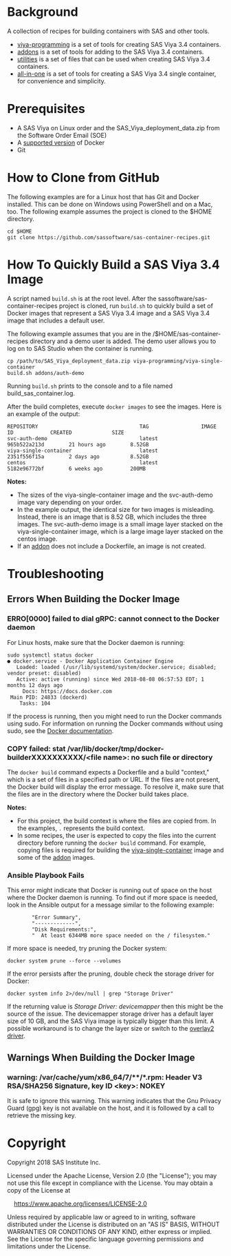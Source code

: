 # Background
A collection of recipes for building containers with SAS and other tools.

* [viya-programming](viya-programming/README.md) is a set of tools for creating SAS Viya 3.4 containers.
* [addons](addons/README.md) is a set of tools for adding to the SAS Viya 3.4 containers.
* [utilities](utilities/README.md) is a set of files that can be used when creating SAS Viya 3.4 containers.
* [all-in-one](all-in-one/README.md) is a set of tools for creating a SAS Viya 3.4 single container, for convenience and simplicity.

# Prerequisites

* A SAS Viya on Linux order and the SAS_Viya_deployment_data.zip from the Software Order Email (SOE)
* A [supported version](https://success.docker.com/article/maintenance-lifecycle) of Docker
* Git

# How to Clone from GitHub

The following examples are for a Linux host that has Git and Docker installed.  This can be done on Windows using PowerShell and on a Mac, too. The following example assumes the project is cloned to the $HOME directory.

```
cd $HOME
git clone https://github.com/sassoftware/sas-container-recipes.git
```

# How To Quickly Build a SAS Viya 3.4 Image

A script named `build.sh` is at the root level. After the sassoftware/sas-container-recipes project is cloned, run `build.sh` to 
quickly build a set of Docker images that represent a SAS Viya 3.4 image and a 
SAS Viya 3.4 image that includes a default user.

The following example assumes that you are in the 
/$HOME/sas-container-recipes directory and a demo user is added. The demo user allows you to log on to SAS Studio when the container is running.

```
cp /path/to/SAS_Viya_deployment_data.zip viya-programming/viya-single-container
build.sh addons/auth-demo
```

Running `build.sh` prints to the console and to a file
named build_sas_container.log. 

After the build completes, execute `docker images` to see the images. Here is an example of the output:

```
REPOSITORY                                 TAG                 IMAGE ID            CREATED             SIZE
svc-auth-demo                              latest              965b522a213d        21 hours ago        8.52GB
viya-single-container                      latest              2351f556f15a        2 days ago          8.52GB
centos                                     latest              5182e96772bf        6 weeks ago         200MB
```

**Notes:** 

* The sizes of the   viya-single-container image and the svc-auth-demo image vary depending on your order.
* In the example output, the identical size for two images is misleading. Instead, there is an image that is 8.52 GB, which includes the three images. The svc-auth-demo image is a small image layer stacked on the viya-single-container image, which is a large image layer stacked on the centos image.
* If an [addon](addons/README.md) does not include a Dockerfile, an image is not created.  

# Troubleshooting
## Errors When Building the Docker Image
### ERRO[0000] failed to dial gRPC: cannot connect to the Docker daemon

For Linux hosts, make sure that the Docker daemon is running: 

```
sudo systemctl status docker
● docker.service - Docker Application Container Engine
   Loaded: loaded (/usr/lib/systemd/system/docker.service; disabled; vendor preset: disabled)
   Active: active (running) since Wed 2018-08-08 06:57:53 EDT; 1 months 12 days ago
     Docs: https://docs.docker.com
 Main PID: 24833 (dockerd)
    Tasks: 104
```

If the process is running, then you might need to run the Docker commands using sudo. For information on running the Docker commands without using sudo, see the [Docker documentation](https://docs.docker.com/v17.12/install/linux/linux-postinstall/).

### COPY failed: stat /var/lib/docker/tmp/docker-builderXXXXXXXXXX/\<file name\>: no such file or directory

The `docker build` command expects a Dockerfile and a build "context," which is a set of files in a specified path or URL. If the files are not present, the Docker build will display the error
message. To resolve it, make sure that the files are in the directory where the Docker build takes place.

**Notes:**

* For this project, the build context is where the files are copied from. In the examples,  `.` represents the build context.  
* In some recipes, the user is expected to copy the files into the current directory before running the `docker build` command. For example, copying files is required for building the [viya-single-container](viya-programming/viya-single-container/README.md) image and some of the 
[addon](addons/README.md) images.

### Ansible Playbook Fails 

This error might indicate that Docker is running out of space on the host where the Docker
daemon is running. To find out if more space is needed, look in the Ansible output for a message similar to the following example:

```
        "Error Summary",
        "-------------",
        "Disk Requirements:",
        "  At least 6344MB more space needed on the / filesystem."
```

If more space is needed, try pruning the Docker system:

```
docker system prune --force --volumes
```

If the error persists after the pruning, double check the storage driver for Docker:

```
docker system info 2>/dev/null | grep "Storage Driver"
```

If the returning value is _Storage Driver: devicemapper_ then this might be the 
source of the issue. The devicemapper storage driver has a default layer size of 10 GB, and the SAS Viya 
image is typically bigger than this limit. A possible workaround is to change the layer size or switch to
the [overlay2 driver](https://docs.docker.com/storage/storagedriver/overlayfs-driver/).


## Warnings When Building the Docker Image
### warning: /var/cache/yum/x86_64/7/**/*.rpm: Header V3 RSA/SHA256 Signature, key ID \<key\>: NOKEY

It is safe to ignore this warning. This warning indicates that the Gnu Privacy Guard (gpg) key is not available on the host, and it is followed by a call to retrieve the missing key.

# Copyright

Copyright 2018 SAS Institute Inc.

Licensed under the Apache License, Version 2.0 (the "License");
you may not use this file except in compliance with the License.
You may obtain a copy of the License at

&nbsp;&nbsp;&nbsp;&nbsp;https://www.apache.org/licenses/LICENSE-2.0

Unless required by applicable law or agreed to in writing, software
distributed under the License is distributed on an "AS IS" BASIS,
WITHOUT WARRANTIES OR CONDITIONS OF ANY KIND, either express or implied.
See the License for the specific language governing permissions and
limitations under the License.
